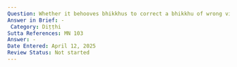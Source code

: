 ```yaml
---
Question: Whether it behooves bhikkhus to correct a bhikkhu of wrong view?
Answer in Brief: -
 Category: Diṭṭhi
Sutta References: MN 103
Answer: -
Date Entered: April 12, 2025
Review Status: Not started
---
```

